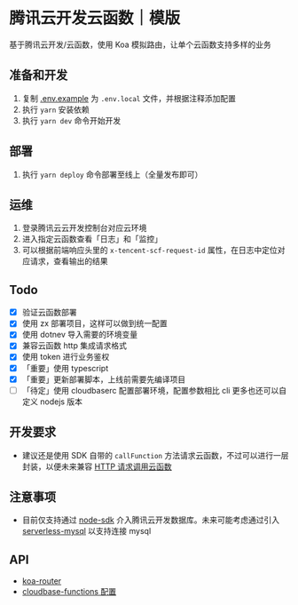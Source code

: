 # 腾讯云开发云函数｜模版

基于腾讯云开发/云函数，使用 Koa 模拟路由，让单个云函数支持多样的业务

## 准备和开发

1. 复制 [.env.example](./.env.example) 为 `.env.local` 文件，并根据注释添加配置
2. 执行 `yarn` 安装依赖
3. 执行 `yarn dev` 命令开始开发

## 部署

1. 执行 `yarn deploy` 命令部署至线上（全量发布即可）

## 运维

1. 登录腾讯云云开发控制台对应云环境
2. 进入指定云函数查看「日志」和「监控」
3. 可以根据前端响应头里的 `x-tencent-scf-request-id` 属性，在日志中定位对应请求，查看输出的结果

## Todo

+ [x] 验证云函数部署
+ [x] 使用 zx 部署项目，这样可以做到统一配置
+ [x] 使用 dotnev 导入需要的环境变量
+ [x] 兼容云函数 http 集成请求格式
+ [x] 使用 token 进行业务鉴权
+ [x] 「重要」使用 typescript
+ [x] 「重要」更新部署脚本，上线前需要先编译项目
+ [ ] 「待定」使用 cloudbaserc 配置部署环境，配置参数相比 cli 更多也还可以自定义 nodejs 版本

## 开发要求

+ 建议还是使用 SDK 自带的 `callFunction` 方法请求云函数，不过可以进行一层封装，以便未来兼容 [HTTP 请求调用云函数](https://docs.cloudbase.net/service/access-cloud-function.html#kua-yu-chu-li)

## 注意事项

+ 目前仅支持通过 [node-sdk](https://docs.cloudbase.net/api-reference/server/node-sdk/database/database.html) 介入腾讯云开发数据库。未来可能考虑通过引入 [serverless-mysql](https://github.com/jeremydaly/serverless-mysql#readme) 以支持连接 mysql

## API

+ [koa-router](https://github.com/koajs/router/blob/master/API.md)
+ [cloudbase-functions 配置](https://github.com/Tencent/cloudbase-framework/tree/master/packages/framework-plugin-function)
